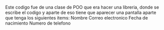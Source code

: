 Este codigo fue de una clase de POO que era hacer una libreria, donde se escribe el codigo y aparte de eso tiene que aparecer una pantalla aparte que tenga los siguientes items:
Nombre
Correo electronico
Fecha de nacimiento 
Numero de telefono

